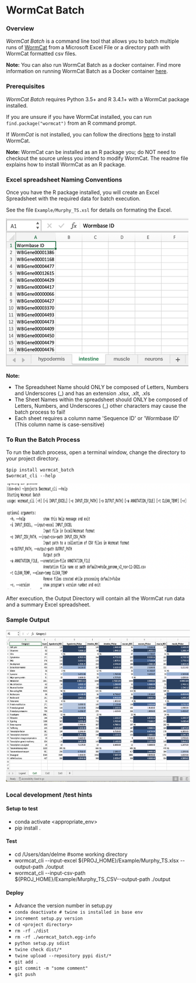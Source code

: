 # WormCat Batch

### Overview
*WormCat Batch* is a command line tool that allows you to batch multiple
runs of [WormCat](http://wormcat.com) from a Microsoft Excel File or a directory path with WormCat formatted csv files.

**Note:** You can also run WormCat Batch as a docker container. Find more information on running WormCat Batch as a Docker container [here](https://hub.docker.com/r/danhumassmed/wormcat_batch).

### Prerequisites

*WormCat Batch* requires Python 3.5+ and R 3.4.1+ with a WormCat
package installed.

If you are unsure if you have WormCat installed, you can run
`find.package("wormcat")` from an R command prompt.

If *WormCat* is not installed, you can follow the directions
[here](https://github.com/dphiggs01/Wormcat/blob/master/README.md)
to install WormCat. 

**Note:** WormCat can be installed as an R package you;
do NOT need to checkout the source unless you intend to modify WormCat.
The readme file explains how to install WormCat as an R package.


### Excel spreadsheet Naming Conventions

Once you have the R package installed, you will create an Excel
Spreadsheet with the required data for batch execution.

See the file `Example/Murphy_TS.xsl` for details on formating the Excel.

<img src="https://raw.githubusercontent.com/dphiggs01/Wormcat_batch/master/Images/Sample_Input.png"  height="405" width="500"/>

**Note:**

* The Spreadsheet Name should ONLY be composed of Letters, Numbers and
Underscores (_) and has an extension .xlsx, .xlt, .xls
* The Sheet Names within the spreadsheet should ONLY be composed of
Letters, Numbers, and Underscores (_) other characters may cause the
batch process to fail!
* Each sheet requires a column name 'Sequence ID' or 'Wormbase ID'
(This column name is case-sensitive)

### To Run the Batch Process

To run the batch process, open a terminal window, change the directory to your
project directory.

```
$pip install wormcat_batch
$wormcat_cli --help
```

<img src="https://raw.githubusercontent.com/dphiggs01/Wormcat_batch/master/Images/Example_Run.png"  height="288" width="800"/>


After execution, the Output Directory will contain all the WormCat run data and a
summary Excel spreadsheet.



### Sample Output


<img src="https://raw.githubusercontent.com/dphiggs01/Wormcat_batch/master/Images/Sample_Output.png"  height="415" width="800"/>

### Local development /test hints

#### Setup to test
* conda activate <appropriate_env>
* pip install .

#### Test
* cd /Users/dan/delme #some working directory
* wormcat_cli --input-excel ${PROJ_HOME}/Example/Murphy_TS.xlsx --output-path ./output  
* wormcat_cli --input-csv-path ${PROJ_HOME}/Example/Murphy_TS_CSV--output-path ./output 

#### Deploy
* Advance the version number in setup.py
* `conda deactivate # twine is installed in base env`
* `increment setup.py version`
* `cd <project directory>`
* `rm -rf ./dist`
* `rm -rf ./wormcat_batch.egg-info`
* `python setup.py sdist`
* `twine check dist/*`
* `twine upload --repository pypi dist/*`
* `git add .`
* `git commit -m "some comment"`
* `git push`




